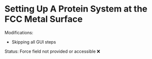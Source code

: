 # Setting Up A Protein System at the FCC Metal Surface

Modifications:

* Skipping all GUI steps

Status: Force field not provided or accessible :x: